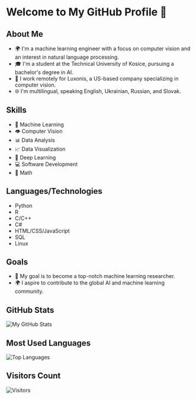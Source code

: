 # Welcome to My GitHub Profile 👋

## About Me
- 🌍 I'm a machine learning engineer with a focus on computer vision and an interest in natural language processing.
- 🎓 I'm a student at the Technical University of Kosice, pursuing a bachelor's degree in AI.
- 💼 I work remotely for Luxonis, a US-based company specializing in computer vision.
- 🌐 I'm multilingual, speaking English, Ukrainian, Russian, and Slovak.

## Skills
- 🤖 Machine Learning
- 👁️ Computer Vision
- 📊 Data Analysis
- 📈 Data Visualization
- 🧠 Deep Learning
- 💻 Software Development
- 🤯 Math

## Languages/Technologies
- Python
- R
- C/C++
- C#
- HTML/CSS/JavaScript
- SQL
- Linux

## Goals
- 🎯 My goal is to become a top-notch machine learning researcher.
- 🌍 I aspire to contribute to the global AI and machine learning community.

## GitHub Stats
![My GitHub Stats](https://github-readme-stats.vercel.app/api?username=Mruzik1&show_icons=true&theme=radical)

## Most Used Languages
![Top Languages](https://github-readme-stats.vercel.app/api/top-langs/?username=Mruzik1&layout=compact&theme=radical)

## Visitors Count
![Visitors](https://visitor-badge.glitch.me/badge?page_id=Mruzik1.Mruzik1)
